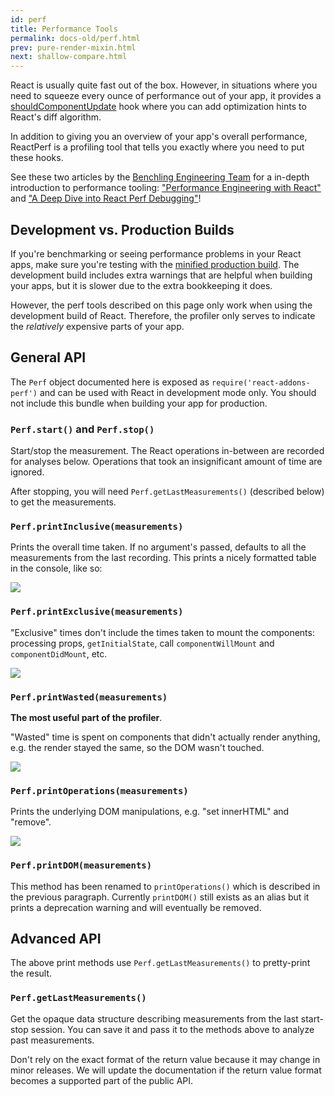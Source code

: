 ```yaml
---
id: perf
title: Performance Tools
permalink: docs-old/perf.html
prev: pure-render-mixin.html
next: shallow-compare.html
---
```


React is usually quite fast out of the box. However, in situations where you need to squeeze every ounce of performance out of your app, it provides a [shouldComponentUpdate](/react/docs/component-specs.html#updating-shouldcomponentupdate) hook where you can add optimization hints to React's diff algorithm.

In addition to giving you an overview of your app's overall performance, ReactPerf is a profiling tool that tells you exactly where you need to put these hooks.

See these two articles by the [Benchling Engineering Team](http://benchling.engineering) for a in-depth introduction to performance tooling: ["Performance Engineering with React"](http://benchling.engineering/performance-engineering-with-react/) and ["A Deep Dive into React Perf Debugging"](http://benchling.engineering/deep-dive-react-perf-debugging/)!

## Development vs. Production Builds

If you're benchmarking or seeing performance problems in your React apps, make sure you're testing with the [minified production build](/react/downloads.html). The development build includes extra warnings that are helpful when building your apps, but it is slower due to the extra bookkeeping it does.

However, the perf tools described on this page only work when using the development build of React. Therefore, the profiler only serves to indicate the _relatively_ expensive parts of your app.

## General API

The `Perf` object documented here is exposed as `require('react-addons-perf')` and can be used with React in development mode only. You should not include this bundle when building your app for production.

### `Perf.start()` and `Perf.stop()`
Start/stop the measurement. The React operations in-between are recorded for analyses below. Operations that took an insignificant amount of time are ignored.

After stopping, you will need `Perf.getLastMeasurements()` (described below) to get the measurements.

### `Perf.printInclusive(measurements)`
Prints the overall time taken. If no argument's passed, defaults to all the measurements from the last recording. This prints a nicely formatted table in the console, like so:

![](/react/img/docs/perf-inclusive.png)

### `Perf.printExclusive(measurements)`
"Exclusive" times don't include the times taken to mount the components: processing props, `getInitialState`, call `componentWillMount` and `componentDidMount`, etc.

![](/react/img/docs/perf-exclusive.png)

### `Perf.printWasted(measurements)`

**The most useful part of the profiler**.

"Wasted" time is spent on components that didn't actually render anything, e.g. the render stayed the same, so the DOM wasn't touched.

![](/react/img/docs/perf-wasted.png)

### `Perf.printOperations(measurements)`
Prints the underlying DOM manipulations, e.g. "set innerHTML" and "remove".

![](/react/img/docs/perf-dom.png)

### `Perf.printDOM(measurements)`

This method has been renamed to `printOperations()` which is described in the previous paragraph. Currently `printDOM()` still exists as an alias but it prints a deprecation warning and will eventually be removed.

## Advanced API

The above print methods use `Perf.getLastMeasurements()` to pretty-print the result.

### `Perf.getLastMeasurements()`
Get the opaque data structure describing measurements from the last start-stop session. You can save it and pass it to the methods above to analyze past measurements.

Don't rely on the exact format of the return value because it may change in minor releases. We will update the documentation if the return value format becomes a supported part of the public API.
